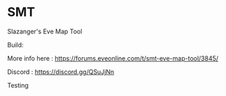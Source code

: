 # SMT
Slazanger's Eve Map Tool

Build: [](https://github.com/rafaga/SMT/workflows/.NET/badge.svg)

More info here : https://forums.eveonline.com/t/smt-eve-map-tool/3845/

Discord :  https://discord.gg/QSuJjNn

Testing
